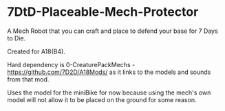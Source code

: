 # 7DtD-Placeable-Mech-Protector
A Mech Robot that you can craft and place to defend your base for 7 Days to Die. 

Created for A18(B4). 

Hard dependency is 0-CreaturePackMechs - https://github.com/7D2D/A18Mods/
as it links to the models and sounds from that mod.

Uses the model for the miniBike for now because using the mech's own model will not allow it to be placed on the ground for some reason.

